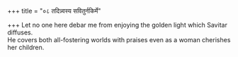+++
title = "०८ तदिन्न्वस्य सवितुर्नकिर्मे"

+++
Let no one here debar me from enjoying the golden light which Savitar diffuses.  
     He covers both all-fostering worlds with praises even as a woman cherishes her children.